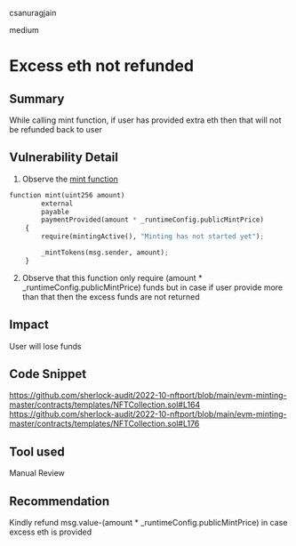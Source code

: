 csanuragjain

medium

# Excess eth not refunded

## Summary
While calling mint function, if user has provided extra eth then that will not be refunded back to user

## Vulnerability Detail
1. Observe the [mint function](https://github.com/sherlock-audit/2022-10-nftport/blob/main/evm-minting-master/contracts/templates/NFTCollection.sol#L164)

```python
function mint(uint256 amount)
        external
        payable
        paymentProvided(amount * _runtimeConfig.publicMintPrice)
    {
        require(mintingActive(), "Minting has not started yet");

        _mintTokens(msg.sender, amount);
    }
```

2. Observe that this function only require (amount * _runtimeConfig.publicMintPrice) funds but in case if user provide more than that then the excess funds are not returned

## Impact
User will lose funds

## Code Snippet
https://github.com/sherlock-audit/2022-10-nftport/blob/main/evm-minting-master/contracts/templates/NFTCollection.sol#L164
https://github.com/sherlock-audit/2022-10-nftport/blob/main/evm-minting-master/contracts/templates/NFTCollection.sol#L176

## Tool used
Manual Review

## Recommendation
Kindly refund msg.value-(amount * _runtimeConfig.publicMintPrice) in case excess eth is provided